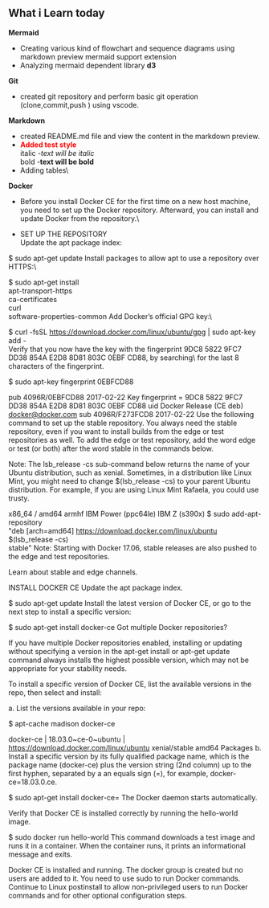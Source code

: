 What i Learn today
-------------------
 **Mermaid** </br>
- Creating various kind of flowchart and sequence diagrams using markdown preview mermaid support extension
- Analyzing  mermaid dependent library **d3**  

**Git**
- created  git repository and  perform basic git operation (clone,commit,push ) using vscode.

**Markdown**
- created README.md file and view the content in the markdown preview.</br>
- <span style="color:red;">**Added test style**</span>\
italic  -*text will be italic*\
bold    -**text will be bold**
- Adding tables\  

**Docker**
- Before you install Docker CE for the first time on a new host machine, you need to set up the Docker repository. Afterward, you can install and update Docker from the repository.\

- SET UP THE REPOSITORY\
Update the apt package index:

$ sudo apt-get update
Install packages to allow apt to use a repository over HTTPS:\

$ sudo apt-get install \
    apt-transport-https \
    ca-certificates \
    curl \
    software-properties-common
Add Docker’s official GPG key:\

$ curl -fsSL https://download.docker.com/linux/ubuntu/gpg | sudo apt-key add -\
Verify that you now have the key with the fingerprint 9DC8 5822 9FC7 DD38 854A E2D8 8D81 803C 0EBF CD88, by searching\ for the last 8 characters of the fingerprint.

$ sudo apt-key fingerprint 0EBFCD88

pub   4096R/0EBFCD88 2017-02-22
      Key fingerprint = 9DC8 5822 9FC7 DD38 854A  E2D8 8D81 803C 0EBF CD88
uid                  Docker Release (CE deb) <docker@docker.com>
sub   4096R/F273FCD8 2017-02-22
Use the following command to set up the stable repository. You always need the stable repository, even if you want to install builds from the edge or test repositories as well. To add the edge or test repository, add the word edge or test (or both) after the word stable in the commands below.

Note: The lsb_release -cs sub-command below returns the name of your Ubuntu distribution, such as xenial. Sometimes, in a distribution like Linux Mint, you might need to change $(lsb_release -cs) to your parent Ubuntu distribution. For example, if you are using Linux Mint Rafaela, you could use trusty.

x86_64 / amd64
armhf
IBM Power (ppc64le)
IBM Z (s390x)
$ sudo add-apt-repository \
   "deb [arch=amd64] https://download.docker.com/linux/ubuntu \
   $(lsb_release -cs) \
   stable"
Note: Starting with Docker 17.06, stable releases are also pushed to the edge and test repositories.

Learn about stable and edge channels.

INSTALL DOCKER CE
Update the apt package index.

$ sudo apt-get update
Install the latest version of Docker CE, or go to the next step to install a specific version:

$ sudo apt-get install docker-ce
Got multiple Docker repositories?

If you have multiple Docker repositories enabled, installing or updating without specifying a version in the apt-get install or apt-get update command always installs the highest possible version, which may not be appropriate for your stability needs.

To install a specific version of Docker CE, list the available versions in the repo, then select and install:

a. List the versions available in your repo:

$ apt-cache madison docker-ce

docker-ce | 18.03.0~ce-0~ubuntu | https://download.docker.com/linux/ubuntu xenial/stable amd64 Packages
b. Install a specific version by its fully qualified package name, which is the package name (docker-ce) plus the version string (2nd column) up to the first hyphen, separated by a an equals sign (=), for example, docker-ce=18.03.0.ce.

$ sudo apt-get install docker-ce=<VERSION>
The Docker daemon starts automatically.

Verify that Docker CE is installed correctly by running the hello-world image.

$ sudo docker run hello-world
This command downloads a test image and runs it in a container. When the container runs, it prints an informational message and exits.

Docker CE is installed and running. The docker group is created but no users are added to it. You need to use sudo to run Docker commands. Continue to Linux postinstall to allow non-privileged users to run Docker commands and for other optional configuration steps.



